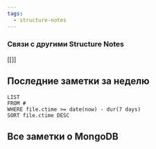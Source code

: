 ```yaml
---
tags:
  - structure-notes
---
```

### Связи с другими Structure Notes
[[]]
## Последние заметки за неделю
```dataview
LIST
FROM #  
WHERE file.ctime >= date(now) - dur(7 days)
SORT file.ctime DESC
```
## Все заметки о MongoDB